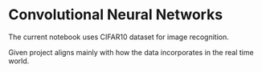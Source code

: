 # Convolutional Neural Networks
The current notebook uses CIFAR10 dataset for image recognition.


Given project aligns mainly with how the data incorporates in the real time world.
